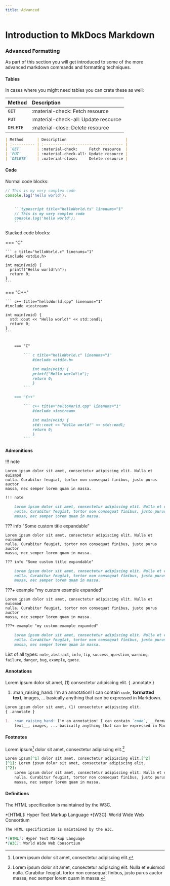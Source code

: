 ```yaml
---
title: Advanced
---
```


# Introduction to MkDocs Markdown
### Advanced Formatting
As part of this section you will get introduced to some of the more advanced markdown commands and formatting techniques.

#### Tables
In cases where you might need tables you can crate these as well:

| Method      | Description                          |
| :---------- | :----------------------------------- |
| `GET`       | :material-check:     Fetch resource  |
| `PUT`       | :material-check-all: Update resource |
| `DELETE`    | :material-close:     Delete resource |


```markdown linenums="1"
| Method      | Description                          |
| :---------- | :----------------------------------- |
| `GET`       | :material-check:     Fetch resource  |
| `PUT`       | :material-check-all: Update resource |
| `DELETE`    | :material-close:     Delete resource |
```

#### Code
Normal code blocks:

```typescript title="helloWorld.ts" linenums="1"
// This is my very complex code
console.log('hello world');
```

```markdown title="normal code blocks" linenums="1"

    ```typescript title="helloWorld.ts" linenums="1"
    // This is my very complex code
    console.log('hello world');
    ```
```

Stacked code blocks:

=== "C"

    ``` c title="helloWorld.c" linenums="1"
    #include <stdio.h>

    int main(void) {
      printf("Hello world!\n");
      return 0;
    }
    ```

=== "C++"

    ``` c++ title="helloWorld.cpp" linenums="1"
    #include <iostream>

    int main(void) {
      std::cout << "Hello world!" << std::endl;
      return 0;
    }
    ```

```markdown title="stacked code block" linenums="1"

    === "C"

        ``` c title="helloWorld.c" linenums="1"
            #include <stdio.h>

            int main(void) {
            printf("Hello world!\n");
            return 0;
            }
        ```

    === "C++"

        ``` c++ title="helloWorld.cpp" linenums="1"
            #include <iostream>

            int main(void) {
            std::cout << "Hello world!" << std::endl;
            return 0;
            }
        ```
```

#### Admonitions

!!! note

    Lorem ipsum dolor sit amet, consectetur adipiscing elit. Nulla et euismod
    nulla. Curabitur feugiat, tortor non consequat finibus, justo purus auctor
    massa, nec semper lorem quam in massa.

```markdown linenums="1"
!!! note

    Lorem ipsum dolor sit amet, consectetur adipiscing elit. Nulla et euismod
    nulla. Curabitur feugiat, tortor non consequat finibus, justo purus auctor
    massa, nec semper lorem quam in massa.
```

??? info "Some custom title expandable"

    Lorem ipsum dolor sit amet, consectetur adipiscing elit. Nulla et euismod
    nulla. Curabitur feugiat, tortor non consequat finibus, justo purus auctor
    massa, nec semper lorem quam in massa.

```markdown linenums="1"
??? info "Some custom title expandable"

    Lorem ipsum dolor sit amet, consectetur adipiscing elit. Nulla et euismod
    nulla. Curabitur feugiat, tortor non consequat finibus, justo purus auctor
    massa, nec semper lorem quam in massa.
```

???+ example "my custom example expanded"

    Lorem ipsum dolor sit amet, consectetur adipiscing elit. Nulla et euismod
    nulla. Curabitur feugiat, tortor non consequat finibus, justo purus auctor
    massa, nec semper lorem quam in massa.

```markdown linenums="1"
???+ example "my custom example expanded"

    Lorem ipsum dolor sit amet, consectetur adipiscing elit. Nulla et euismod
    nulla. Curabitur feugiat, tortor non consequat finibus, justo purus auctor
    massa, nec semper lorem quam in massa.
```

List of all types: `note`, `abstract`, `info`, `tip`, `success`, `question`, `warning`, `failure`, `danger`, `bug`, `example`, `quote`.


#### Annotations


Lorem ipsum dolor sit amet, (1) consectetur adipiscing elit.
{ .annotate }

1.  :man_raising_hand: I'm an annotation! I can contain `code`, __formatted
    text__, images, ... basically anything that can be expressed in Markdown.

```markdown linenums="1"
Lorem ipsum dolor sit amet, (1) consectetur adipiscing elit.
{ .annotate }

1.  :man_raising_hand: I'm an annotation! I can contain `code`, __formatted
    text__, images, ... basically anything that can be expressed in Markdown.
```

#### Footnotes

Lorem ipsum[^1] dolor sit amet, consectetur adipiscing elit.[^2]
[^1]: Lorem ipsum dolor sit amet, consectetur adipiscing elit.
[^2]:
    Lorem ipsum dolor sit amet, consectetur adipiscing elit. Nulla et euismod
    nulla. Curabitur feugiat, tortor non consequat finibus, justo purus auctor
    massa, nec semper lorem quam in massa.

```markdown linenums="1"
Lorem ipsum[^1] dolor sit amet, consectetur adipiscing elit.[^2]
[^1]: Lorem ipsum dolor sit amet, consectetur adipiscing elit.
[^2]:
    Lorem ipsum dolor sit amet, consectetur adipiscing elit. Nulla et euismod
    nulla. Curabitur feugiat, tortor non consequat finibus, justo purus auctor
    massa, nec semper lorem quam in massa.
```

#### Definitions

The HTML specification is maintained by the W3C.

*[HTML]: Hyper Text Markup Language
*[W3C]: World Wide Web Consortium

```markdown linenums="1"
The HTML specification is maintained by the W3C.

*[HTML]: Hyper Text Markup Language
*[W3C]: World Wide Web Consortium
```